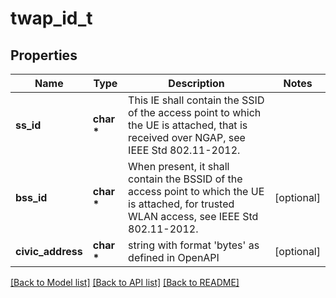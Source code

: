 # twap_id_t

## Properties
Name | Type | Description | Notes
------------ | ------------- | ------------- | -------------
**ss_id** | **char \*** | This IE shall contain the SSID of the access point to which the UE is attached, that is received over NGAP, see IEEE Std 802.11-2012.   | 
**bss_id** | **char \*** | When present, it shall contain the BSSID of the access point to which the UE is attached, for trusted WLAN access, see IEEE Std 802.11-2012.   | [optional] 
**civic_address** | **char \*** | string with format &#39;bytes&#39; as defined in OpenAPI | [optional] 

[[Back to Model list]](../README.md#documentation-for-models) [[Back to API list]](../README.md#documentation-for-api-endpoints) [[Back to README]](../README.md)


